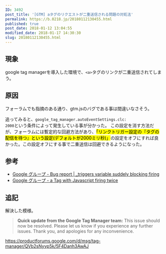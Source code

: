 ```yaml
---
ID: 3492
post_title: '[GTM] aタグのリクエストが二重送信される問題の対処法'
permalink: https://b.0218.jp/20180112130455.html
published: true
post_date: 2018-01-12 13:04:55
modified_date: 2018-01-17 14:30:30
slug: 20180112130455.html
---
```

<h2>現象</h2>

google tag managerを導入した環境で、<code>&lt;a&gt;</code>タグのリンクが二重送信されてしまう。

<!--more-->

<h2>原因</h2>

フォーラムでも指摘のある通り、gtm.jsのバグである事は間違いなさそう。

追ってみると、<code>google_tag_manager.autoEventSettings.clc: 2000</code>という条件によって発生している事が分かった。
この設定を消す方法だが、フォーラムには暫定的な回避方法があり、<mark>「リンクトリガー設定の『タグの配信を待つ』という設定(デフォルトが2000ミリ秒)」</mark>の設定をオフにすれば良かった。この設定オフにする事で二重送信は回避できるようになった。

<h2>参考</h2>

<ul>
<li><a href="https://productforums.google.com/forum/#!topic/tag-manager/ws4tDK5bpq0;context-place=forum/tag-manager">Google グループ - Bug report | _triggers variable suddely blocking firing</a></li>
<li><a href="https://productforums.google.com/forum/#!topic/tag-manager/QVb2sNyvp5k;context-place=forum/tag-manager">Google グループ - a Tag with Javascript firing twice</a></li>
</ul>

<h2>追記</h2>

解決した模様。

<blockquote>
  <strong>Quick update from the Google Tag Manager team:</strong> This issue should now be resolved. Please let us know if you experience any further issues. Thank you, and apologies for any inconvenience.
</blockquote>

https://productforums.google.com/d/msg/tag-manager/QVb2sNyvp5k/5F4Danh3AwAJ